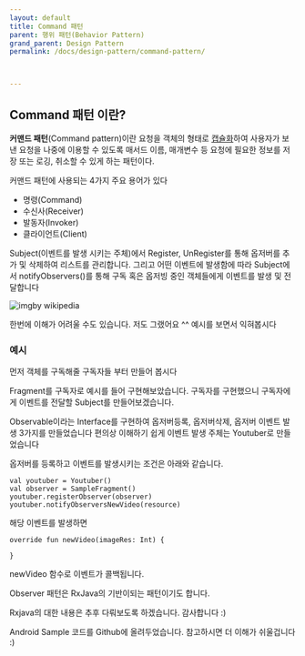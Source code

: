```yaml
---
layout: default
title: Command 패턴
parent: 행위 패턴(Behavior Pattern)
grand_parent: Design Pattern
permalink: /docs/design-pattern/command-pattern/



---
```




## Command 패턴 이란?

**커맨드 패턴**(Command pattern)이란 요청을 객체의 형태로 [캡슐화](https://ko.wikipedia.org/wiki/캡슐화)하여 사용자가 보낸 요청을 나중에 이용할 수 있도록 매서드 이름, 매개변수 등 요청에 필요한 정보를 저장 또는 로깅, 취소할 수 있게 하는 패턴이다.



커맨드 패턴에 사용되는 4가지 주요 용어가 있다

- 명령(Command)
- 수신사(Receiver)
- 발동자(Invoker)
- 클라이언트(Client)





Subject(이벤트를 발생 시키는 주체)에서 Register, UnRegister를 통해 
옵저버를 추가 및 삭제하여 리스트를 관리합니다.
그리고 어떤 이벤트에 발생함에 따라 Subject에서 notifyObservers()를 통해 구독 혹은 옵저빙 중인 객체들에게 이벤트를 발생 및 전달합니다

![img](https://cdn-images-1.medium.com/max/800/0*uH6_TpuqD5Uccpld.png)by wikipedia

한번에 이해가 어려울 수도 있습니다. 저도 그랬어요 ^^
예시를 보면서 익혀봅시다

### 예시

먼저 객체를 구독해줄 구독자들 부터 만들어 봅시다

<script src="https://gist.github.com/KennethSS/8c5a27084877025c0f563ae1eeff576d.js"></script>

<script src="https://gist.github.com/KennethSS/dcd69550ecf254f7ca19fe484bd12a06.js"></script>



Fragment를 구독자로 예시를 들어 구현해보았습니다.
구독자를 구현했으니 구독자에게 이벤트를 전달할 
Subject를 만들어보겠습니다.

<script src="https://gist.github.com/KennethSS/8d66353718f72e1ff8e5975fd5f7e80d.js"></script>

<script src="https://gist.github.com/KennethSS/de0b04b8c750691c2680645b50e313a0.js"></script>



Observable이라는 Interface를 구현하여
옵저버등록, 옵저버삭제, 옵저버 이벤트 발생 3가지를 만들었습니다
편의상 이해하기 쉽게 이벤트 발생 주체는 Youtuber로 만들었습니다

옵저버를 등록하고 이벤트를 발생시키는 조건은 아래와 같습니다.

```
val youtuber = Youtuber()
val observer = SampleFragment()
youtuber.registerObserver(observer)
youtuber.notifyObserversNewVideo(resource)
```

해당 이벤트를 발생하면

```
override fun newVideo(imageRes: Int) {

}
```

newVideo 함수로 이벤트가 콜백됩니다.

Observer 패턴은 RxJava의 기반이되는 패턴이기도 합니다.

Rxjava의 대한 내용은 추후 다뤄보도록 하겠습니다. 감사합니다 :)

Android Sample 코드를 Github에 올려두었습니다.
참고하시면 더 이해가 쉬울겁니다 :)